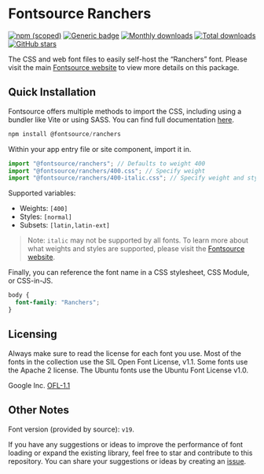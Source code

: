 # Fontsource Ranchers

[![npm (scoped)](https://img.shields.io/npm/v/@fontsource/ranchers?color=brightgreen)](https://www.npmjs.com/package/@fontsource/ranchers) [![Generic badge](https://img.shields.io/badge/fontsource-passing-brightgreen)](https://github.com/fontsource/fontsource) [![Monthly downloads](https://badgen.net/npm/dm/@fontsource/ranchers)](https://github.com/fontsource/fontsource) [![Total downloads](https://badgen.net/npm/dt/@fontsource/ranchers)](https://github.com/fontsource/fontsource) [![GitHub stars](https://img.shields.io/github/stars/fontsource/fontsource.svg?style=social&label=Star)](https://github.com/fontsource/fontsource/stargazers)

The CSS and web font files to easily self-host the “Ranchers” font. Please visit the main [Fontsource website](https://fontsource.org/fonts/ranchers) to view more details on this package.

## Quick Installation

Fontsource offers multiple methods to import the CSS, including using a bundler like Vite or using SASS. You can find full documentation [here](https://fontsource.org/docs/getting-started/introduction).

```javascript
npm install @fontsource/ranchers
```

Within your app entry file or site component, import it in.

```javascript
import "@fontsource/ranchers"; // Defaults to weight 400
import "@fontsource/ranchers/400.css"; // Specify weight
import "@fontsource/ranchers/400-italic.css"; // Specify weight and style
```

Supported variables:
- Weights: `[400]`
- Styles: `[normal]`
- Subsets: `[latin,latin-ext]`

> Note: `italic` may not be supported by all fonts. To learn more about what weights and styles are supported, please visit the [Fontsource website](https://fontsource.org/fonts/ranchers).

Finally, you can reference the font name in a CSS stylesheet, CSS Module, or CSS-in-JS.

```css
body {
  font-family: "Ranchers";
}
```

## Licensing
Always make sure to read the license for each font you use. Most of the fonts in the collection use the SIL Open Font License, v1.1. Some fonts use the Apache 2 license. The Ubuntu fonts use the Ubuntu Font License v1.0.

Google Inc.
[OFL-1.1](http://scripts.sil.org/OFL)

## Other Notes
Font version (provided by source): `v19`.

If you have any suggestions or ideas to improve the performance of font loading or expand the existing library, feel free to star and contribute to this repository. You can share your suggestions or ideas by creating an [issue](https://github.com/fontsource/fontsource/issues).